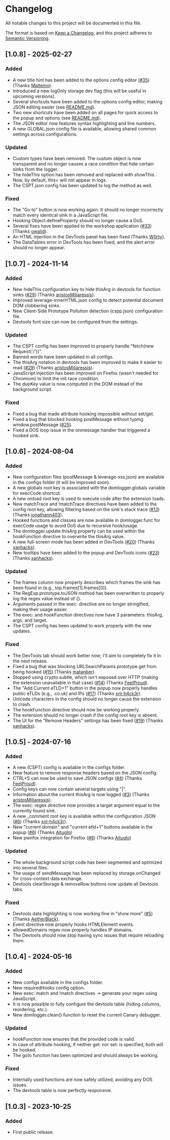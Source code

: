 # Changelog
All notable changes to this project will be documented in this file.

The format is based on [Keep a Changelog](https://keepachangelog.com/en/1.0.0/),
and this project adheres to [Semantic Versioning](https://semver.org/spec/v2.0.0.html).

## [1.0.8] - 2025-02-27

### Added

- A new title hint has been added to the options config editor ([#35](https://github.com/kevin-mizu/domloggerpp/pull/35)) (Thanks [Maltemo](https://github.com/Maltemo)).
- Introduced a new logOnly storage dev flag (this will be useful in upcoming versions).
- Several shortcuts have been added to the options config editor, making JSON editing easier (see [README.md](https://github.com/kevin-mizu/domloggerpp/blob/main/README.md)).
- Two new shortcuts have been added on all pages for quick access to the popup and options (see [README.md](https://github.com/kevin-mizu/domloggerpp/blob/main/README.md)).
- The JSON editor now features syntax highlighting and line numbers.
- A new GLOBAL.json config file is available, allowing shared common settings across configurations.

### Updated

- Custom types have been removed. The custom object is now transparent and no longer causes a race condition that hide certain sinks from the logger.
- The hideThis option has been removed and replaced with showThis. Now, by default, this= will not appear in logs.
- The CSPT.json config has been updated to log the method as well.

### Fixed

- The "Go to" button is now working again. It should no longer incorrectly match every identical sink in a JavaScript file.
- Hooking Object.defineProperty should no longer cause a DoS.
- Several fixes have been applied to the workshop application ([#33](https://github.com/kevin-mizu/domloggerpp/pull/33)) (Thanks [owalid](https://github.com/owalid)).
- An HTML injection in the DevTools panel has been fixed (Thanks [W0rty](https://github.com/W0rty)).
- The DataTables error in DevTools has been fixed, and the alert error should no longer appear.

## [1.0.7] - 2024-11-14

### Added

- New hideThis configuration key to hide thisArg in devtools for function sinks ([#29](https://github.com/kevin-mizu/domloggerpp/issues/29)) (Thanks [aristosMiliaressis](https://github.com/aristosMiliaressis)).
- Improved leverage-innerHTML.json config to detect potential document DOM clobbering sinks.
- New Client-Side Prototype Pollution detection (cspp.json) configuration file.
- Devtools font size can now be configured from the settings.

### Updated

- The CSPT config has been improved to properly handle "fetch(new Request('/'))".
- Banned words have been updated in all configs.
- The thisArg notation in devtools has been improved to make it easier to read ([#29](https://github.com/kevin-mizu/domloggerpp/issues/29)) (Thanks [aristosMiliaressis](https://github.com/aristosMiliaressis)).
- JavaScript injection has been improved on Firefox (wasn't needed for Chromium) to limit the init race condition.
- The dupKey value is now computed in the DOM instead of the background script.

### Fixed

- Fixed a bug that made attribute hooking impossible without set/get.
- Fixed a bug that blocked hooking postMessage without typing window.postMessage ([#25](https://github.com/kevin-mizu/domloggerpp/issues/25)).
- Fixed a DOS loop issue in the onmessage handler that triggered a hooked sink.

## [1.0.6] - 2024-08-04

### Added

- New configuration files (postMessage & leverage-xss.json) are available in the configs folder (it will be improved soon).
- A new globals root key is associated with the domlogger.globals variable for execCode shortcut.
- A new onload root key is used to execute code after the extension loads.
- New matchTrace and !matchTrace directives have been added to the config root key, allowing filtering based on the sink's stack trace ([#13](https://github.com/kevin-mizu/domloggerpp/issues/13)) (Thanks [jonathann403](https://github.com/jonathann403)).
- Hooked functions and classes are now available in domlogger.func for execCode usage to avoid DoS due to recursive hook/usage.
- The domlogger.update.thisArg property can be used within the hookFunction directive to overwrite the thisArg value.
- A new full-screen mode has been added in DevTools ([#20](https://github.com/kevin-mizu/domloggerpp/pull/20)) (Thanks [xanhacks](https://github.com/xanhacks)).
- New tooltips have been added to the popup and DevTools icons ([#23](https://github.com/kevin-mizu/domloggerpp/pull/23)) (Thanks [xanhacks](https://github.com/xanhacks)).

### Updated

- The frames column now properly describes which frames the sink has been found in (e.g., top.frames[1].frames[0]).
- The RegExp.prototype.toJSON method has been overwritten to properly log the regex value instead of {}.
- Arguments passed in the exec: directive are no longer stringified, making their usage easier.
- The exec: and hookFunction directives now have 3 parameters: thisArg, args, and target.
- The CSPT config has been updated to work properly with the new updates.

### Fixed

- The DevTools tab should work better now; I'll aim to completely fix it in the next release.
- Fixed a bug that was blocking URLSearchParams.prototype.get from being hooked ([#15](https://github.com/kevin-mizu/domloggerpp/pull/15)) (Thanks [matanber](https://github.com/matanber)).
- Stopped using crypto.subtle, which isn't exposed over HTTP (making the extension unavailable in that case) ([#14](https://github.com/kevin-mizu/domloggerpp/issues/14)) (Thanks [FeelProud](https://github.com/FeelProud)).
- The "Add Current eTLD+1" button in the popup now properly handles public eTLDs (e.g., .co.uk) and IPs ([#17](https://github.com/kevin-mizu/domloggerpp/issues/17)) (Thanks [xnl-h4ck3r](https://github.com/xnl-h4ck3r)).
- Unicode characters in the config should no longer cause the extension to crash.
- The hookFunction directive should now be working properly.
- The extension should no longer crash if the config root key is absent.
- The UI for the "Remove Headers" settings has been fixed ([#19](https://github.com/kevin-mizu/domloggerpp/issues/19)) (Thanks [xanhacks](https://github.com/xanhacks)).

## [1.0.5] - 2024-07-16

### Added

- A new (CSPT) config is available in the configs folder.
- New feature to remove response headers based on the JSON config.
- CTRL+S can now be used to save JSON configs ([#4](https://github.com/kevin-mizu/domloggerpp/issues/4)) (Thanks [FeelProud](https://github.com/FeelProud)).
- Config keys can now contain several targets using "|".
- Information about the current thisArg is now logged ([#3](https://github.com/kevin-mizu/domloggerpp/issues/3)) (Thanks [aristosMiliaressis](https://github.com/aristosMiliaressis)).
- The exec: regex directive now provides a target argument equal to the currently found sink.
- A new _comment root key is available within the configuration JSON ([#6](https://github.com/kevin-mizu/domloggerpp/issues/6)) (Thanks [xnl-h4ck3r](https://github.com/xnl-h4ck3r)).
- New "current domain" and "current etld+1" buttons available in the popup ([#8](https://github.com/kevin-mizu/domloggerpp/pull/8)) (Thanks [Aituglo](https://github.com/Aituglo))
- New pwnfox integration for Firefox ([#8](https://github.com/kevin-mizu/domloggerpp/pull/8)) (Thanks [Aituglo](https://github.com/Aituglo))

### Updated

- The whole background script code has been segmented and optimized into several files.
- The usage of sendMessage has been replaced by storage.onChanged for cross-context data exchange.
- Devtools clearStorage & removeRow buttons now update all Devtools tabs.

### Fixed

- Devtools data highlighting is now working fine in "show more" ([#5](https://github.com/kevin-mizu/domloggerpp/pull/5)) (Thanks [AetherBlack](https://github.com/AetherBlack)).
- Event directive now properly hooks HTMLElement events.
- allowedDomains regex now properly handles IP domains.
- The Devtools should now stop having sync issues that require reloading them.

## [1.0.4] - 2024-05-16

### Added

- New configs available in the configs folder.
- New requiredHooks config option.
- New exec: match and !match directives -> generate your regex using JavaScript.
- It is now possible to fully configure the devtools table (hiding columns, reordering, etc.).
- New domlogger.clean() function to reset the current Canary debugger.

### Updated

- hookFunction now ensures that the provided code is valid.
- In case of attribute hooking, if neither get: nor set: is specified, both will be hooked.
- The goto function has been optimized and should always be working.

### Fixed

- Internally used functions are now safely utilized, avoiding any DOS issues.
- The devtools table is now perfectly responsive.

## [1.0.3] - 2023-10-25

### Added

- First public release.
